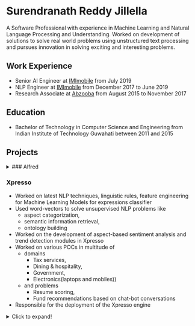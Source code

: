 # Surendranath Reddy Jillella
A Software Professional with experience in Machine Learning and Natural Language Processing and Understanding. Worked on development of solutions to solve real world problems using unstructured text processing and pursues innovation in solving exciting and interesting problems.

## Work Experience
* Senior AI Engineer at [IMImobile](https://imimobile.com/) from July 2019
* NLP Engineer at [IMImobile](https://imimobile.com/) from December 2017 to June 2019
* Research Associate at [Abzooba](https://abzooba.com/) from August 2015 to November 2017

## Education
* Bachelor of Technology in Computer Science and Engineering from Indian Institute of Technology Guwahati between 2011 and 2015

## Projects
<details>
 <summary>### Alfred</summary>
 * Designed and developed the intent and entity recognition engine for IMIbot
 * Worked with latest open-source libraries and 3rd Party NLP Engines to build the intent recognition engine
 * Worked on latest NLP techniques, linguistic rules, feature engineering for Machine Learning Models for 
   * Intent Classifier, 
   * Entity Tagger
   * Wordforms Generation, 
   * Question Detection
 * Responsible for building the deployment scripts and logging for maintainability

</details>

### Xpresso
* Worked on latest NLP techniques, linguistic rules, feature engineering for Machine Learning Models for expressions classifier
* Used word-vectors to solve unsupervised NLP problems like 
  * aspect categorization, 
  * semantic information retrieval, 
  * ontology building
* Worked on the development of aspect-based sentiment analysis and trend detection modules in Xpresso
* Worked on various POCs in multitude of 
  * domains
    * Tax services, 
    * Dining & hospitality, 
    * Government, 
    * Electronics(laptops and mobiles)) 
  * and problems
    * Resume scoring,
    * Fund recommendations based on chat-bot conversations
* Responsible for the deployment of the Xpresso engine

<details>
  <summary>Click to expand!</summary>
  
  ### Heading
  1. A numbered
  2. list
     * With some
     * Sub bullets
</details>
